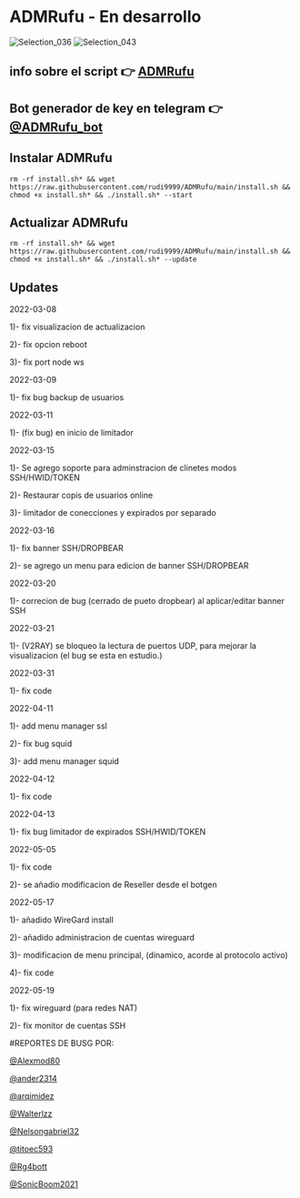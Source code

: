 # ADMRufu - En desarrollo
![Selection_036](https://user-images.githubusercontent.com/67137156/157495932-721f22b3-aae9-4c70-aac3-45eb187d9e90.png)
![Selection_043](https://user-images.githubusercontent.com/67137156/157496157-1d244a55-c2fb-4d7d-a950-9693a438e157.png)

## info sobre el script :point_right: [ADMRufu](https://github.com/rudi9999/ADMRufu/blob/main/info.md)

## Bot generador de key en telegram :point_right: [@ADMRufu_bot](https://t.me/ADMRufu_bot)

## Instalar ADMRufu

`rm -rf install.sh* && wget https://raw.githubusercontent.com/rudi9999/ADMRufu/main/install.sh && chmod +x install.sh* && ./install.sh* --start`

## Actualizar ADMRufu

`rm -rf install.sh* && wget https://raw.githubusercontent.com/rudi9999/ADMRufu/main/install.sh && chmod +x install.sh* && ./install.sh* --update`

## Updates
2022-03-08

1)- fix visualizacion de actualizacion

2)- fix opcion reboot

3)- fix port node ws

2022-03-09

1)- fix bug backup de usuarios

2022-03-11

1)- (fix bug) en inicio de limitador

2022-03-15

1)- Se agrego soporte para adminstracion de clinetes modos SSH/HWID/TOKEN

2)- Restaurar copis de usuarios online

3)- limitador de conecciones y expirados por separado

2022-03-16

1)- fix banner SSH/DROPBEAR

2)- se agrego un menu para edicion de banner SSH/DROPBEAR

2022-03-20

1)- correcion de bug (cerrado de pueto dropbear) al aplicar/editar banner SSH

2022-03-21

1)- (V2RAY) se bloqueo la lectura de puertos UDP, para mejorar la visualizacion (el bug se esta en estudio.)

2022-03-31

1)- fix code

2022-04-11

1)- add menu manager ssl

2)- fix bug squid

3)- add menu manager squid

2022-04-12

1)- fix code

2022-04-13

1)- fix bug limitador de expirados SSH/HWID/TOKEN

2022-05-05

1)- fix code

2)- se añadio modificacion de Reseller desde el botgen

2022-05-17

1)- añadido WireGard install

2)- añadido administracion de cuentas wireguard

3)- modificacion de menu principal, (dinamico, acorde al protocolo activo)

4)- fix code

2022-05-19

1)- fix wireguard (para redes NAT)

2)- fix monitor de cuentas SSH

#REPORTES DE BUSG POR:

[@Alexmod80](https://t.me/Alexmod80)

[@ander2314](https://t.me/ander2314)

[@arqimidez](https://t.me/arqimidez)

[@Walterlzz](https://t.me/Walterlzz)

[@Nelsongabriel32](https://t.me/Nelsongabriel32)

[@titoec593](https://t.me/titoec593)

[@Rg4bott](https://t.me/Rg4bott)

[@SonicBoom2021](https://t.me/SonicBoom2021)
